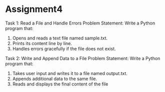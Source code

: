 # Assignment4

Task 1: 
Read a File and Handle Errors 
Problem Statement:  Write a Python program that:

1.   Opens and reads a text file named sample.txt.
2.   Prints its content line by line.
3.   Handles errors gracefully if the file does not exist.

Task 2: 
Write and Append Data to a File 
Problem Statement: Write a Python program that:

1.   Takes user input and writes it to a file named output.txt.
2.   Appends additional data to the same file.
3.   Reads and displays the final content of the file

 

